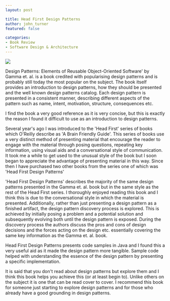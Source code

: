 ```yaml
---
layout: post

title: Head First Design Patterns
author: john_turner
featured: false

categories:
- Book Review
- Software Design & Architecture
---
```


<img class="alignright" src="/assets/images/posts/head-first-design-patterns/head-first-design-patterns.jpg"/>

Design Patterns: Elements of Reusable Object-Oriented Software' by Gamma et. al. is a book credited with popularising design patterns and is probably still today the most popular on the subject. The book itself provides an introduction to design patterns, how they should be presented and the well known design patterns catalog. Each design pattern is presented in a consistent manner, describing different aspects of the pattern such as name, intent, motivation, structure, consequences etc.

I find the book a very good reference as it is very concise, but this is exactly the reason I found it difficult to use as an introduction to design patterns.

Several year's ago I was introduced to the 'Head First' series of books which O'Reilly describe as 'A Brain Friendly Guide'. This series of books use a very distinct method of presenting material that encourage the reader to engage with the material through posing questions, repeating key information, using visual aids and a conversational style of communication. It took me a while to get used to the unusual style of the book but I soon began to appreciate the advantage of presenting material in this way. Since then I have purchased two other books from the series one of which was 'Head First Design Patterns'

'Head First Design Patterns' describes the majority of the same design patterns presented in the Gamma et. al. book but in the same style as the rest of the Head First series. I thoroughly enjoyed reading this book and I think this is due to the conversational style in which the material is presented. Additionally, rather than just presenting a design pattern as a finished artifact, the design pattern discovery process is explored. This is achieved by initially posing a problem and a potential solution and subsequently evolving both until the design pattern is exposed. During the discovery process the authors discuss the pros and cons of design decisions and the forces acting on the design etc. essentially covering the same key information as the Gamma et. al. book.

Head First Design Patterns presents code samples in Java and I found this a very useful aid as it made the design pattern more tangible. Sample code helped with understanding the essence of the design pattern by presenting a specific implementation.

It is said that you don't read about design patterns but explore them and I think this book helps you achieve this (or at least begin to). Unlike others on the subject it is one that can be read cover to cover. I recommend this book for someone just starting to explore design patterns and for those who already have a good grounding in design patterns.
